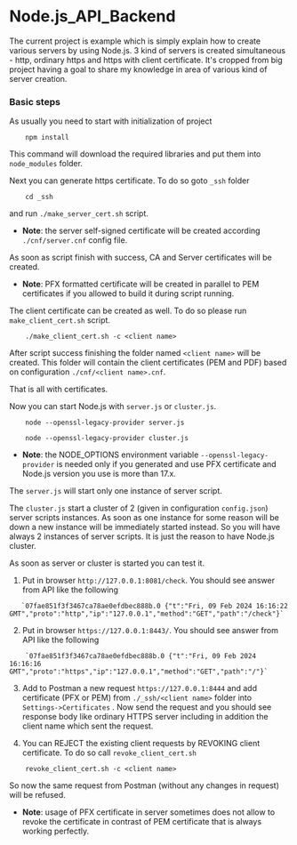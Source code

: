 # Node.js_API_Backend

The current project is example which is simply explain how to create various servers by using Node.js.
3 kind of servers is created simultaneous - http, ordinary https and https with client certificate.
It's cropped from big project having a goal to share my knowledge in area of various kind of server creation.

### Basic steps

As usually you need to start with initialization of project
```
    npm install
```
This command will download the required libraries and put them into `node_modules` folder.

Next you can generate https certificate. To do so goto `_ssh` folder
```
    cd _ssh
```
and run `./make_server_cert.sh` script.
- **Note**: the server self-signed certificate will be created according `./cnf/server.cnf` config file.

As soon as script finish with success, CA and Server certificates will be created.
- **Note**: PFX formatted certificate will be created in parallel to PEM certificates if you allowed to build it during script running.

The client certificate can be created as well. To do so please run `make_client_cert.sh` script.
```
    ./make_client_cert.sh -c <client name>
```
After script success finishing the folder named `<client name>` will be created. 
This folder will contain the client certificates (PEM and PDF) based on configuration `./cnf/<client name>.cnf`.

That is all with certificates.

Now you can start Node.js with `server.js` or `cluster.js`.
```
    node --openssl-legacy-provider server.js

    node --openssl-legacy-provider cluster.js
```
- **Note**: the NODE_OPTIONS environment variable `--openssl-legacy-provider` is needed only if you generated and use PFX certificate and Node.js version you use is more than 17.x.

The `server.js` will start only one instance of server script.

The `cluster.js` start a cluster of 2 (given in configuration `config.json`) server scripts instances. 
As soon as one instance for some reason will be down a new instance will be immediately started instead.
So you will have always 2 instances of server scripts. It is just the reason to have Node.js cluster.

As soon as server or cluster is started you can test it.

1. Put in browser `http://127.0.0.1:8081/check`. You should see answer from API like the following
```
   `07fae851f3f3467ca78ae0efdbec888b.0 {"t":"Fri, 09 Feb 2024 16:16:22 GMT","proto":"http","ip":"127.0.0.1","method":"GET","path":"/check"}`
```
2.  Put in browser `https://127.0.0.1:8443/`. You should see answer from API like the following 
```
    `07fae851f3f3467ca78ae0efdbec888b.0 {"t":"Fri, 09 Feb 2024 16:16:16 GMT","proto":"https","ip":"127.0.0.1","method":"GET","path":"/"}`
```
3. Add to Postman a new request `https://127.0.0.1:8444` 
and add certificate (PFX or PEM) from `./_ssh/<client name>` folder into `Settings->Certificates` .
Now send the request and you should see response body like ordinary HTTPS server including in addition the client name which sent the request.

4. You can REJECT the existing client requests by REVOKING client certificate. 
To do so call `revoke_client_cert.sh` 
```
    revoke_client_cert.sh -c <client name>
```
So now the same request from Postman (without any changes in request) will be refused.


- **Note**: usage of PFX certificate in server sometimes does not allow to revoke the certificate in contrast of PEM certificate that is always working perfectly.

